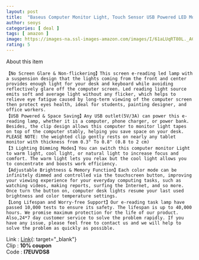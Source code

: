 ```yaml
---
layout: post
title:  "Baseus Computer Monitor Light, Touch Sensor USB Powered LED Monitor Lamp($15.99/Free)"
author: seoys
categories: [ deal ]
tags: [ amazon ]
image: https://images-na.ssl-images-amazon.com/images/I/61aLUqRT80L._AC_SX679_.jpg
rating: 5
---
```


 About this item  

    【No Screen Glare & Non-flickering】This screen e-reading led lamp with a suspension design that the lights coming from the front and center provides enough light for your desk and keyboard while avoiding reflectively glare off the computer screen. Led reading light source emits soft and average light without any flicker, which helps to relieve eye fatigue caused by long-term viewing of the computer screen then protect eyes health, ideal for students, painting designer, and office workers.  
    【USB Powered & Space Saving】Any USB outlet(5V/3A) can power this e-reading lamp, whether it is a computer, phone charger, or power bank. Besides, the clip design allows this computer to monitor light tapes on top of the computer stably, helping you save space on your desk. PLEASE NOTE: the weighted clip gently rests on nearly any tablet monitor with thickness from 0.3" To 0.8" (0.8 to 2 cm)
    【3 Lighting Dimming Modes】You can switch this computer monitor Light to warm light, cool light, or natural light to increase focus and comfort. The warm light lets you relax but the cool light allows you to concentrate and boosts work efficiency.  
    【Adjustable Brightness & Memory Function】Each color mode can be infinitely dimmed and controlled via the touchscreen button, improving your viewing experience for your everyday computing tasks, such as watching videos, making reports, surfing the Internet, and so more. Once turn the button on, computer desk lights resume your last used brightness and color temperature settings.  
    【Long Lifespan and Worry-free Support】Our e-reading task lamp have passed 10,000 tests to ensure its safety. The lifespan is up to 40,000 hours. We promise maximum protection for the life of our product. Also,24*7 day customer service to solve the problem rapidly. If you have any issue, please feel free to contact us and we will help to solve the problem as quickly as possible.  


<!-- image : ![상품 이미지!](https://seoys.github.io/deals/assets/images/deal/2020112601.png)<br> -->
Link : [Link](https://www.amazon.com/gp/product/B08CXL3YQ8/ref=ox_sc_act_title_1){: target="_blank"}<br>
Clip : <strong>10% coupon</strong><br>
Code : <strong>I7EUVDS8</strong>

